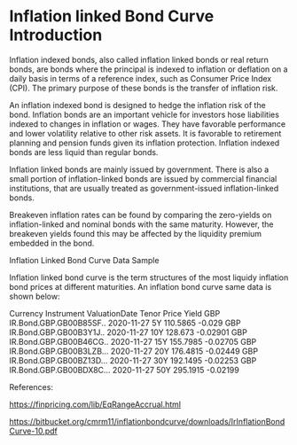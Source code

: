 # Inflation linked Bond Curve Introduction

Inflation indexed bonds, also called inflation linked bonds or real return bonds, are bonds where the principal is indexed to inflation or deflation on a daily basis in terms of a reference index, such as Consumer Price Index (CPI). The primary purpose of these bonds is the transfer of inflation risk.

An inflation indexed bond is designed to hedge the inflation risk of the bond. Inflation bonds are an important vehicle for investors hose liabilities indexed to changes in inflation or wages. They have favorable performance and lower volatility relative to other risk assets. It is favorable to retirement planning and pension funds given its inflation protection. Inflation indexed bonds are less liquid than regular bonds.

Inflation linked bonds are mainly issued by government. There is also a small portion of inflation-linked bonds are issued by commercial financial institutions, that are usually treated as government-issued inflation-linked bonds.

Breakeven inflation rates can be found by comparing the zero-yields on inflation-linked and nominal bonds with the same maturity. However, the breakeven yields found this may be affected by the liquidity premium embedded in the bond.


Inflation Linked Bond Curve Data Sample

Inflation linked bond curve is the term structures of the most liquidy inflation bond prices at different maturities. An inflation bond curve same data is shown below:

Currency	Instrument	ValuationDate	Tenor	Price	Yield
GBP	IR.Bond.GBP.GB00B85SF..	2020-11-27	5Y	110.5865	-0.029
GBP	IR.Bond.GBP.GB00B3Y1J..	2020-11-27	10Y	128.673	-0.02901
GBP	IR.Bond.GBP.GB00B46CG..	2020-11-27	15Y	155.7985	-0.02705
GBP	IR.Bond.GBP.GB00B3LZB…	2020-11-27	20Y	176.4815	-0.02449
GBP	IR.Bond.GBP.GB00BZ13D…	2020-11-27	30Y	192.1495	-0.02253
GBP	IR.Bond.GBP.GB00BDX8C…	2020-11-27	50Y	295.1915	-0.02199


References:

https://finpricing.com/lib/EqRangeAccrual.html

https://bitbucket.org/cmrm11/inflationbondcurve/downloads/IrInflationBondCurve-10.pdf

